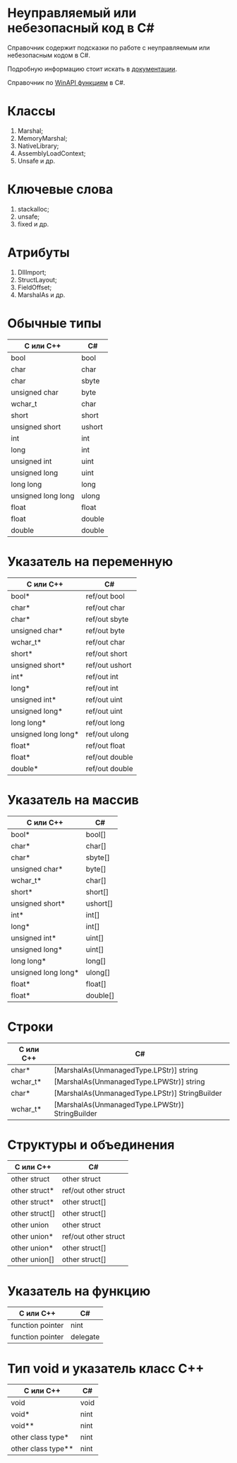 ﻿# **Неуправляемый или небезопасный код в C#**
Справочник содержит подсказки по работе с неуправляемым или небезопасным кодом в C#.

Подробную информацию стоит искать в [документации](https://docs.microsoft.com/ru-ru/dotnet/standard/native-interop/).

Справочник по [WinAPI функциям](https://www.pinvoke.net/) в C#.
#

# **Классы**
1. Marshal;
2. MemoryMarshal;
3. NativeLibrary;
4. AssemblyLoadContext;
5. Unsafe и др.

# **Ключевые слова**
1. stackalloc;
2. unsafe;
3. fixed и др.

# **Атрибуты**
1. DllImport;
2. StructLayout;
3. FieldOffset;
4. MarshalAs и др.

# **Обычные типы**
| C или C++ | C# |
| --- | --- |
| bool | bool |
| char | char |
| char | sbyte |
| unsigned char | byte |
| wchar_t | char |
| short | short |
| unsigned short | ushort |
| int | int |
| long | int |
| unsigned int | uint |
| unsigned long | uint |
| long long | long |
| unsigned long long | ulong |
| float | float |
| float | double |
| double | double |

# **Указатель на переменную**
| C или C++ | C# |
| --- | --- |
| bool* | ref/out bool |
| char* | ref/out char |
| char* | ref/out sbyte |
| unsigned char* | ref/out byte |
| wchar_t* | ref/out char |
| short* | ref/out short |
| unsigned short* | ref/out ushort |
| int* | ref/out int |
| long* | ref/out int |
| unsigned int* | ref/out uint |
| unsigned long* | ref/out uint |
| long long* | ref/out long |
| unsigned long long* | ref/out ulong |
| float* | ref/out float |
| float* | ref/out double |
| double* | ref/out double |

# **Указатель на массив**
| C или C++ | C# |
| --- | --- |
| bool* | bool[] |
| char* | char[] |
| char* | sbyte[] |
| unsigned char* | byte[] |
| wchar_t* | char[] |
| short* | short[] |
| unsigned short* | ushort[] |
| int* | int[] |
| long* | int[] |
| unsigned int* | uint[] |
| unsigned long* | uint[] |
| long long* | long[] |
| unsigned long long* | ulong[] |
| float* | float[] |
| float* | double[] |

# **Строки**
| C или C++ | C# |
| --- | --- |
| char* |	[MarshalAs(UnmanagedType.LPStr)] string |
| wchar_t* |	[MarshalAs(UnmanagedType.LPWStr)] string |
| char* |	[MarshalAs(UnmanagedType.LPStr)] StringBuilder |
| wchar_t* |	[MarshalAs(UnmanagedType.LPWStr)] StringBuilder |

# **Структуры и объединения**
| C или C++ | C# |
| --- | --- |
| other struct |	other struct |
| other struct* |	ref/out other struct |
| other struct* |	other struct[] |
| other struct[] |	other struct[] |
| other union |	other struct |
| other union* |	ref/out other struct |
| other union* |	other struct[] |
| other union[] |	other struct[] |

# **Указатель на функцию**
| C или C++ | C# |
| --- | --- |
| function pointer |	nint |
| function pointer |	delegate |

# **Тип void и указатель класс С++**
| C или C++ | C# |
| --- | --- |
| void |	void |
| void* |	nint |
| void** |	nint |
| other class type* |	nint |
| other class type** |	nint |
